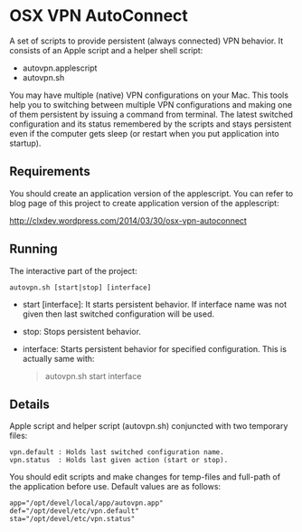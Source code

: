 # OSX VPN AutoConnect
A set of scripts to provide persistent (always connected) VPN behavior. It consists of an Apple script and a helper shell script:

* autovpn.applescript
* autovpn.sh

You may have multiple (native) VPN configurations on your Mac. This tools
help you to switching between multiple VPN configurations and making one of
them persistent by issuing a command from terminal. The latest switched
configuration and its status remembered by the scripts and stays persistent
even if the computer gets sleep (or restart when you put application into startup).

## Requirements
You should create an application version of the applescript. You can refer
to blog page of this project to create application version of the applescript:

http://clxdev.wordpress.com/2014/03/30/osx-vpn-autoconnect

## Running
The interactive part of the project:

	autovpn.sh [start|stop] [interface]

* start [interface]:
It starts persistent behavior. If interface name was not given then last switched configuration will be used.

* stop:
Stops persistent behavior. 

* interface:
Starts persistent behavior for specified configuration. This is actually same with:

	> autovpn.sh start interface

## Details
Apple script and helper script (autovpn.sh) conjuncted with two temporary files:

	vpn.default : Holds last switched configuration name.
	vpn.status  : Holds last given action (start or stop).

You should edit scripts and make changes for temp-files and full-path of the application before use. Default values are as follows:

	app="/opt/devel/local/app/autovpn.app"
	def="/opt/devel/etc/vpn.default"
	sta="/opt/devel/etc/vpn.status"

